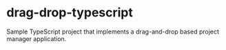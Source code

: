 # drag-drop-typescript

Sample TypeScript project that implements a drag-and-drop based project manager application.
